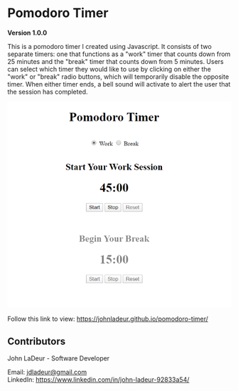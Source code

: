# Pomodoro Timer

**Version 1.0.0**

This is a pomodoro timer I created using Javascript.  It consists of two separate timers: one that functions as a "work" timer that counts down from 25 minutes and the "break" timer that counts down from 5 minutes.  Users can select which timer they would like to use by clicking on either the "work" or "break" radio buttons, which will temporarily disable the opposite timer.  When either timer ends, a bell sound will activate to alert the user that the session has completed.

![image](https://github.com/johnladeur/pomodoro-timer/blob/master/images/Pomodoro-app-screenshot.png)

Follow this link to view: https://johnladeur.github.io/pomodoro-timer/

## Contributors

John LaDeur - Software Developer

Email: <jdladeur@gmail.com>  
LinkedIn: https://www.linkedin.com/in/john-ladeur-92833a54/
